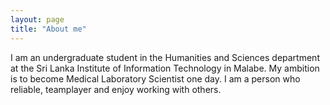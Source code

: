 ```yaml
---
layout: page
title: "About me" 
---
```


I am an undergraduate student in the Humanities and Sciences department at the Sri Lanka Institute of Information Technology in Malabe. 
My ambition is to become Medical Laboratory Scientist one day. 
I am a person who reliable, teamplayer and enjoy working with others. 
